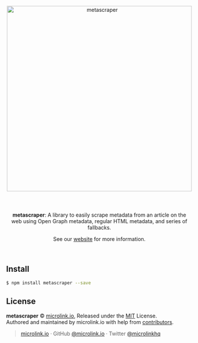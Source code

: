 <div align="center">
  <br>
  <img style="width: 500px; margin:3rem 0 1.5rem;" src="https://metascraper.js.org/static/logo-banner.png" alt="metascraper">
  <br>
  <br>
  <p align="center" style="width: 500px"><strong>metascraper</strong>: A library to easily scrape metadata from an article on the web using Open Graph metadata, regular HTML metadata, and series of fallbacks.</p>
  <p align="center">See our <a href="https://metascraper.js.org" target='_blank' rel='noopener noreferrer'>website</a> for more information.</p>
  <br>
</div>

## Install

```bash
$ npm install metascraper --save
```

## License

**metascraper** © [microlink.io](https://microlink.io), Released under the [MIT](https://github.com/microlinkhq/metascraper/blob/master/LICENSE.md) License.<br>
Authored and maintained by microlink.io with help from [contributors](https://github.com/microlinkhq/metascraper/contributors).

> [microlink.io](https://microlink.io) · GitHub [@microlink.io](https://github.com/microlinkhq) · Twitter [@microlinkhq](https://twitter.com/microlinkhq)
